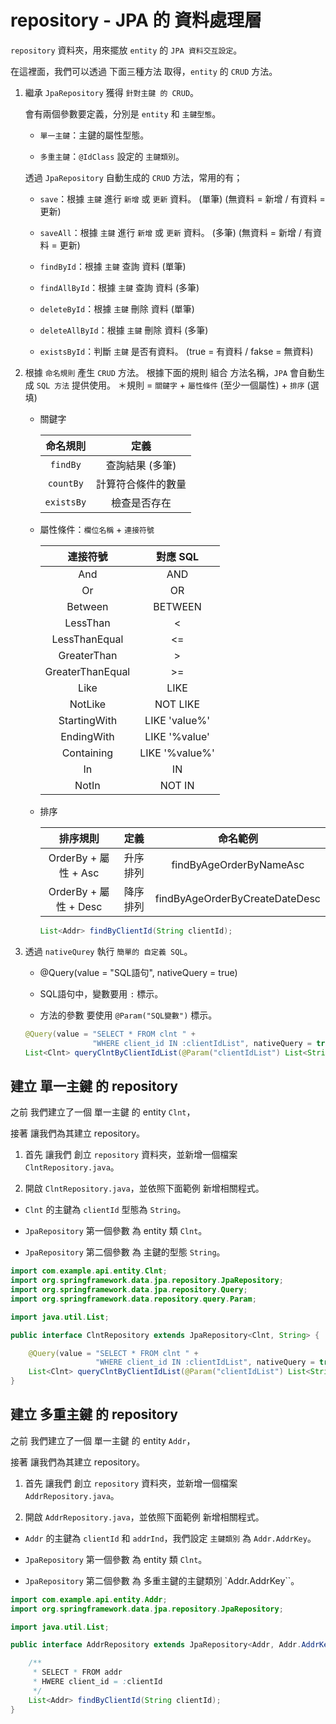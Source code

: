 # repository - JPA 的 資料處理層

`repository` 資料夾，用來擺放 `entity` 的 `JPA 資料交互設定`。

在這裡面，我們可以透過 下面三種方法 取得，`entity` 的 `CRUD` 方法。

1. 繼承 `JpaRepository` 獲得 `針對主鍵 的 CRUD`。
   
   會有兩個參數要定義，分別是 `entity` 和 `主鍵型態`。
   
   - `單一主鍵`：主鍵的屬性型態。
   
   - `多重主鍵`：`@IdClass` 設定的 `主鍵類別`。
   
   透過 `JpaRepository` 自動生成的 `CRUD` 方法，常用的有；
   
   - `save`：根據 `主鍵` 進行 `新增` 或 `更新` 資料。 (單筆) 
     (無資料 = 新增 / 有資料 = 更新)
   
   - `saveAll`：根據 `主鍵` 進行 `新增` 或 `更新` 資料。 (多筆) 
     (無資料 = 新增 / 有資料 = 更新)
   
   - `findById`：根據 `主鍵` 查詢 資料 (單筆)
   
   - `findAllById`：根據 `主鍵` 查詢 資料 (多筆)
   
   - `deleteById`：根據 `主鍵` 刪除 資料 (單筆)
   
   - `deleteAllById`：根據 `主鍵` 刪除 資料 (多筆)
   
   - `existsById`：判斷 `主鍵` 是否有資料。 (true = 有資料 / fakse = 無資料)

2. 根據 `命名規則` 產生 `CRUD` 方法。
   根據下面的規則 組合 方法名稱，`JPA` 會自動生成 `SQL 方法` 提供使用。
   ＊規則 = `關鍵字` + `屬性條件` (至少一個屬性) + `排序` (選填)
   
   - 關鍵字
     
     | 命名規則       | 定義        |
     |:----------:|:---------:|
     | `findBy`   | 查詢結果 (多筆) |
     | `countBy`  | 計算符合條件的數量 |
     | `existsBy` | 檢查是否存在    |
   
   - 屬性條件：`欄位名稱` + `連接符號`
     
     | 連接符號             | 對應 SQL         |
     |:----------------:|:--------------:|
     | And              | AND            |
     | Or               | OR             |
     | Between          | BETWEEN        |
     | LessThan         | <              |
     | LessThanEqual    | <=             |
     | GreaterThan      | >              |
     | GreaterThanEqual | >=             |
     | Like             | LIKE           |
     | NotLike          | NOT LIKE       |
     | StartingWith     | LIKE 'value%'  |
     | EndingWith       | LIKE '%value'  |
     | Containing       | LIKE '%value%' |
     | In               | IN             |
     | NotIn            | NOT IN         |
   
   - 排序
     
     | 排序規則                | 定義   | 命名範例                           |
     |:-------------------:|:----:|:------------------------------:|
     | OrderBy + 屬性 + Asc  | 升序排列 | findByAgeOrderByNameAsc        |
     | OrderBy + 屬性 + Desc | 降序排列 | findByAgeOrderByCreateDateDesc |
     
     ```java
     List<Addr> findByClientId(String clientId);
     ```

3. 透過 `nativeQurey` 執行 `簡單的 自定義 SQL`。
   
   - @Query(value = "SQL語句", nativeQuery = true)
   
   - SQL語句中，變數要用 `:` 標示。
   
   - 方法的參數 要使用 `@Param("SQL變數")` 標示。
   
   ```java
   @Query(value = "SELECT * FROM clnt " +
                  "WHERE client_id IN :clientIdList", nativeQuery = true)
   List<Clnt> queryClntByClientIdList(@Param("clientIdList") List<String> clientIdList);
   ```

## 建立 單一主鍵 的 repository

之前 我們建立了一個 單一主鍵 的 entity `Clnt`，

接著 讓我們為其建立 repository。

1. 首先 讓我們 創立 `repository` 資料夾，並新增一個檔案 `ClntRepository.java`。

2. 開啟 `ClntRepository.java`，並依照下面範例 新增相關程式。
- `Clnt` 的主鍵為 `clientId` 型態為 `String`。

- `JpaRepository` 第一個參數 為 entity 類 `Clnt`。

- `JpaRepository` 第二個參數 為 主鍵的型態 `String`。

```java
import com.example.api.entity.Clnt;
import org.springframework.data.jpa.repository.JpaRepository;
import org.springframework.data.jpa.repository.Query;
import org.springframework.data.repository.query.Param;

import java.util.List;

public interface ClntRepository extends JpaRepository<Clnt, String> {

    @Query(value = "SELECT * FROM clnt " +
                   "WHERE client_id IN :clientIdList", nativeQuery = true)
    List<Clnt> queryClntByClientIdList(@Param("clientIdList") List<String> clientIdList);
}
```

## 建立 多重主鍵 的 repository

之前 我們建立了一個 單一主鍵 的 entity `Addr`，

接著 讓我們為其建立 repository。

1. 首先 讓我們 創立 `repository` 資料夾，並新增一個檔案 `AddrRepository.java`。

2. 開啟 `AddrRepository.java`，並依照下面範例 新增相關程式。
- `Addr` 的主鍵為 `clientId` 和 `addrInd`，我們設定 `主鍵類別` 為 `Addr.AddrKey`。

- `JpaRepository` 第一個參數 為 entity 類 `Clnt`。

- `JpaRepository` 第二個參數 為 多重主鍵的主鍵類別 `Addr.AddrKey``。

```java
import com.example.api.entity.Addr;
import org.springframework.data.jpa.repository.JpaRepository;

import java.util.List;

public interface AddrRepository extends JpaRepository<Addr, Addr.AddrKey> {

    /**
     * SELECT * FROM addr
     * HWERE client_id = :clientId
     */
    List<Addr> findByClientId(String clientId);
}
```
